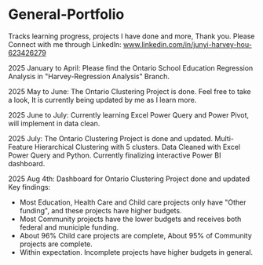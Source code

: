 # General-Portfolio
Tracks learning progress, projects I have done and more, Thank you.
Please Connect with me through Linkedln: www.linkedin.com/in/junyi-harvey-hou-623426279

2025 January to April:
Please find the Ontario School Education Regression Analysis in "Harvey-Regression Analysis" Branch.

2025 May to June:
The Ontario Clustering Project is done. Feel free to take a look, It is currently being updated by me as I learn more.

2025 June to July:
Currently learning Excel Power Query and Power Pivot, will implement in data clean.

2025 July:
The Ontario Clustering Project is done and updated. Multi-Feature Hierarchical Clustering with 5 clusters. Data Cleaned with Excel Power Query and Python. Currently finalizing interactive Power BI dashboard.

2025 Aug 4th:
Dashboard for Ontario Clustering Project done and updated
Key findings:
- Most Education, Health Care and Child care projects only have "Other funding", and these projects have higher budgets.
- Most Community projects have the lower budgets and receives both federal and municiple funding.
- About 96% Child care projects are complete, About 95% of Community projects are complete.
- Within expectation. Incomplete projects have higher budgets in general.
